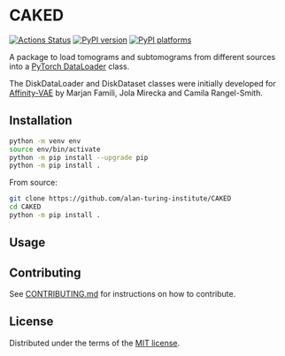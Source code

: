 # CAKED

[![Actions Status][actions-badge]][actions-link]
[![PyPI version][pypi-version]][pypi-link]
[![PyPI platforms][pypi-platforms]][pypi-link]

A package to load tomograms and subtomograms from different sources into a
[PyTorch DataLoader](https://pytorch.org/docs/stable/data.html#torch.utils.data.DataLoader)
class.

The DiskDataLoader and DiskDataset classes were initially developed for
[Affinity-VAE](https://github.com/alan-turing-institute/affinity-vae) by Marjan
Famili, Jola Mirecka and Camila Rangel-Smith.

## Installation

```bash
python -m venv env
source env/bin/activate
python -m pip install --upgrade pip
python -m pip install .
```

From source:

```bash
git clone https://github.com/alan-turing-institute/CAKED
cd CAKED
python -m pip install .
```

## Usage

## Contributing

See [CONTRIBUTING.md](CONTRIBUTING.md) for instructions on how to contribute.

## License

Distributed under the terms of the [MIT license](LICENSE).

<!-- prettier-ignore-start -->
[actions-badge]:            https://github.com/alan-turing-institute/CAKED/workflows/CI/badge.svg
[actions-link]:             https://github.com/alan-turing-institute/CAKED/actions
[pypi-link]:                https://pypi.org/project/CAKED/
[pypi-platforms]:           https://img.shields.io/pypi/pyversions/CAKED
[pypi-version]:             https://img.shields.io/pypi/v/CAKED
<!-- prettier-ignore-end -->
